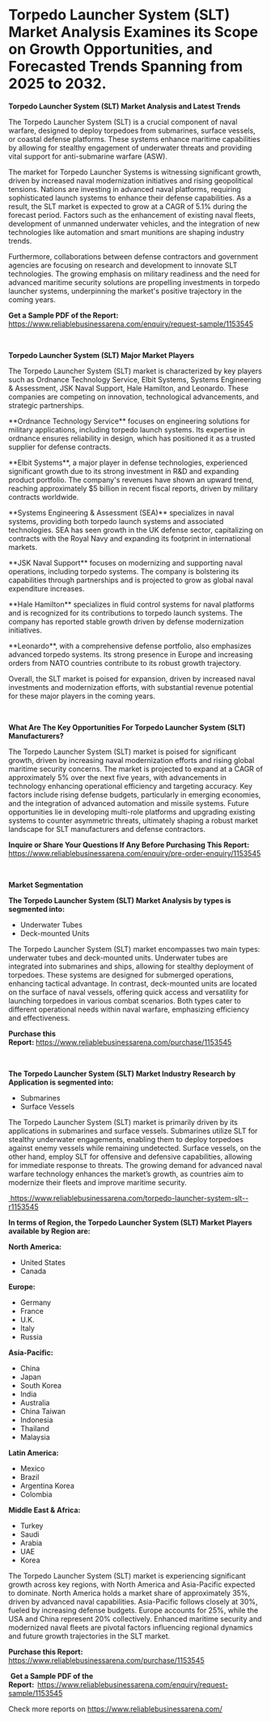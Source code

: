<p><h1>Torpedo Launcher System (SLT) Market Analysis Examines its Scope on Growth Opportunities, and Forecasted Trends Spanning from 2025 to 2032.</h1></p><p><strong>Torpedo Launcher System (SLT) Market Analysis and Latest Trends</strong></p>
<p><p>The Torpedo Launcher System (SLT) is a crucial component of naval warfare, designed to deploy torpedoes from submarines, surface vessels, or coastal defense platforms. These systems enhance maritime capabilities by allowing for stealthy engagement of underwater threats and providing vital support for anti-submarine warfare (ASW).</p><p>The market for Torpedo Launcher Systems is witnessing significant growth, driven by increased naval modernization initiatives and rising geopolitical tensions. Nations are investing in advanced naval platforms, requiring sophisticated launch systems to enhance their defense capabilities. As a result, the SLT market is expected to grow at a CAGR of 5.1% during the forecast period. Factors such as the enhancement of existing naval fleets, development of unmanned underwater vehicles, and the integration of new technologies like automation and smart munitions are shaping industry trends.</p><p>Furthermore, collaborations between defense contractors and government agencies are focusing on research and development to innovate SLT technologies. The growing emphasis on military readiness and the need for advanced maritime security solutions are propelling investments in torpedo launcher systems, underpinning the market's positive trajectory in the coming years.</p></p>
<p><strong>Get a Sample PDF of the Report:&nbsp;</strong> <a href="https://www.reliablebusinessarena.com/enquiry/request-sample/1153545?utm_campaign=2795&utm_medium=2&utm_source=Github&utm_content=ia&utm_term=28022025&utm_id=torpedo-launcher-system-slt">https://www.reliablebusinessarena.com/enquiry/request-sample/1153545</a></p>
<p>&nbsp;</p>
<p><strong>Torpedo Launcher System (SLT) Major Market Players</strong></p>
<p><p>The Torpedo Launcher System (SLT) market is characterized by key players such as Ordnance Technology Service, Elbit Systems, Systems Engineering & Assessment, JSK Naval Support, Hale Hamilton, and Leonardo. These companies are competing on innovation, technological advancements, and strategic partnerships.</p><p>**Ordnance Technology Service** focuses on engineering solutions for military applications, including torpedo launch systems. Its expertise in ordnance ensures reliability in design, which has positioned it as a trusted supplier for defense contracts.</p><p>**Elbit Systems**, a major player in defense technologies, experienced significant growth due to its strong investment in R&D and expanding product portfolio. The company's revenues have shown an upward trend, reaching approximately $5 billion in recent fiscal reports, driven by military contracts worldwide.</p><p>**Systems Engineering & Assessment (SEA)** specializes in naval systems, providing both torpedo launch systems and associated technologies. SEA has seen growth in the UK defense sector, capitalizing on contracts with the Royal Navy and expanding its footprint in international markets.</p><p>**JSK Naval Support** focuses on modernizing and supporting naval operations, including torpedo systems. The company is bolstering its capabilities through partnerships and is projected to grow as global naval expenditure increases.</p><p>**Hale Hamilton** specializes in fluid control systems for naval platforms and is recognized for its contributions to torpedo launch systems. The company has reported stable growth driven by defense modernization initiatives.</p><p>**Leonardo**, with a comprehensive defense portfolio, also emphasizes advanced torpedo systems. Its strong presence in Europe and increasing orders from NATO countries contribute to its robust growth trajectory.</p><p>Overall, the SLT market is poised for expansion, driven by increased naval investments and modernization efforts, with substantial revenue potential for these major players in the coming years.</p></p>
<p>&nbsp;</p>
<p><strong>What Are The Key Opportunities For Torpedo Launcher System (SLT) Manufacturers?</strong></p>
<p><p>The Torpedo Launcher System (SLT) market is poised for significant growth, driven by increasing naval modernization efforts and rising global maritime security concerns. The market is projected to expand at a CAGR of approximately 5% over the next five years, with advancements in technology enhancing operational efficiency and targeting accuracy. Key factors include rising defense budgets, particularly in emerging economies, and the integration of advanced automation and missile systems. Future opportunities lie in developing multi-role platforms and upgrading existing systems to counter asymmetric threats, ultimately shaping a robust market landscape for SLT manufacturers and defense contractors.</p></p>
<p><strong>Inquire or Share Your Questions If Any Before Purchasing This Report:</strong> <a href="https://www.reliablebusinessarena.com/enquiry/pre-order-enquiry/1153545?utm_campaign=2795&utm_medium=2&utm_source=Github&utm_content=ia&utm_term=28022025&utm_id=torpedo-launcher-system-slt">https://www.reliablebusinessarena.com/enquiry/pre-order-enquiry/1153545</a></p>
<p>&nbsp;</p>
<p><strong>Market Segmentation</strong></p>
<p><strong>The Torpedo Launcher System (SLT) Market Analysis by types is segmented into:</strong></p>
<p><ul><li>Underwater Tubes</li><li>Deck-mounted Units</li></ul></p>
<p><p>The Torpedo Launcher System (SLT) market encompasses two main types: underwater tubes and deck-mounted units. Underwater tubes are integrated into submarines and ships, allowing for stealthy deployment of torpedoes. These systems are designed for submerged operations, enhancing tactical advantage. In contrast, deck-mounted units are located on the surface of naval vessels, offering quick access and versatility for launching torpedoes in various combat scenarios. Both types cater to different operational needs within naval warfare, emphasizing efficiency and effectiveness.</p></p>
<p><strong>Purchase this Report:&nbsp;</strong><a href="https://www.reliablebusinessarena.com/purchase/1153545?utm_campaign=2795&utm_medium=2&utm_source=Github&utm_content=ia&utm_term=28022025&utm_id=torpedo-launcher-system-slt">https://www.reliablebusinessarena.com/purchase/1153545</a></p>
<p>&nbsp;</p>
<p><strong>The Torpedo Launcher System (SLT) Market Industry Research by Application is segmented into:</strong></p>
<p><ul><li>Submarines</li><li>Surface Vessels</li></ul></p>
<p><p>The Torpedo Launcher System (SLT) market is primarily driven by its applications in submarines and surface vessels. Submarines utilize SLT for stealthy underwater engagements, enabling them to deploy torpedoes against enemy vessels while remaining undetected. Surface vessels, on the other hand, employ SLT for offensive and defensive capabilities, allowing for immediate response to threats. The growing demand for advanced naval warfare technology enhances the market’s growth, as countries aim to modernize their fleets and improve maritime security.</p></p>
<p><a href="https://www.reliablebusinessarena.com/torpedo-launcher-system-slt--r1153545?utm_campaign=2795&utm_medium=2&utm_source=Github&utm_content=ia&utm_term=28022025&utm_id=torpedo-launcher-system-slt">&nbsp;https://www.reliablebusinessarena.com/torpedo-launcher-system-slt--r1153545</a></p>
<p><strong>In terms of Region, the Torpedo Launcher System (SLT) Market Players available by Region are:</strong></p>
<p>
    <p> <strong> North America: </strong>
        <ul>
            <li>United States</li>
            <li>Canada</li>
        </ul>
        </p> 
    <p> <strong> Europe: </strong>
        <ul>
            <li>Germany</li>
            <li>France</li>
            <li>U.K.</li>
            <li>Italy</li>
            <li>Russia</li>
        </ul>
        </p> 
    <p> <strong> Asia-Pacific: </strong>
        <ul>
            <li>China</li>
            <li>Japan</li>
            <li>South Korea</li>
            <li>India</li>
            <li>Australia</li>
            <li>China Taiwan</li>
            <li>Indonesia</li>
            <li>Thailand</li>
            <li>Malaysia</li>
        </ul>
        </p> 
    <p> <strong> Latin America: </strong>
        <ul>
            <li>Mexico</li>
            <li>Brazil</li>
            <li>Argentina Korea</li>
            <li>Colombia</li>
        </ul>
        </p> 
    <p> <strong> Middle East & Africa: </strong>
        <ul>
            <li>Turkey</li>
            <li>Saudi</li>
            <li>Arabia</li>
            <li>UAE</li>
            <li>Korea</li>
        </ul>
    </p>
    </p>
<p><p>The Torpedo Launcher System (SLT) market is experiencing significant growth across key regions, with North America and Asia-Pacific expected to dominate. North America holds a market share of approximately 35%, driven by advanced naval capabilities. Asia-Pacific follows closely at 30%, fueled by increasing defense budgets. Europe accounts for 25%, while the USA and China represent 20% collectively. Enhanced maritime security and modernized naval fleets are pivotal factors influencing regional dynamics and future growth trajectories in the SLT market.</p></p>
<p><strong>Purchase this Report: </strong><a href="https://www.reliablebusinessarena.com/purchase/1153545?utm_campaign=2795&utm_medium=2&utm_source=Github&utm_content=ia&utm_term=28022025&utm_id=torpedo-launcher-system-slt">https://www.reliablebusinessarena.com/purchase/1153545</a></p>
<p>&nbsp;<strong>Get a Sample PDF of the Report:&nbsp;&nbsp;</strong><a href="https://www.reliablebusinessarena.com/enquiry/request-sample/1153545?utm_campaign=2795&utm_medium=2&utm_source=Github&utm_content=ia&utm_term=28022025&utm_id=torpedo-launcher-system-slt">https://www.reliablebusinessarena.com/enquiry/request-sample/1153545</a></p>
<p><strong></strong></p>
<p>Check more reports on <a href="https://www.reliablebusinessarena.com/?utm_campaign=2795&utm_medium=2&utm_source=Github&utm_content=ia&utm_term=28022025&utm_id=torpedo-launcher-system-slt">https://www.reliablebusinessarena.com/</a></p>